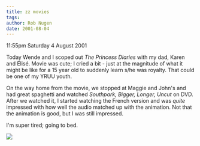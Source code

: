 ```yaml
---
title: zz movies
tags: 
author: Rob Nugen
date: 2001-08-04
---
```


<p class=date>11:55pm Saturday 4 August 2001</p>

<p>Today Wende and I scoped out <em>The Princess
Diaries</em> with my dad, Karen and Elisé.  Movie was
cute; I cried a bit - just at the magnitude of what it
might be like for a 15 year old to suddenly learn s/he
was royalty.  That could be one of my YRUU youth.</p>

<p>On the way home from the movie, we stopped at
Maggie and John's and had great spaghetti and watched
<em>Southpark, Bigger, Longer, Uncut</em> on DVD. 
After we watched it, I started watching the French
version and was <em>quite</em> impressed with how well
the audio matched up with the animation.  Not that the
animation is good, but I was still impressed.</p>

<p>I'm super tired; going to bed.</p>

<p><img src="/images/rob/wL-ROB.gif"/></p>
